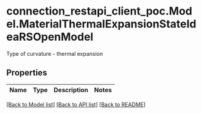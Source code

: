 # connection_restapi_client_poc.Model.MaterialThermalExpansionStateIdeaRSOpenModel
Type of curvature -  thermal expansion

## Properties

Name | Type | Description | Notes
------------ | ------------- | ------------- | -------------

[[Back to Model list]](../README.md#documentation-for-models) [[Back to API list]](../README.md#documentation-for-api-endpoints) [[Back to README]](../README.md)

